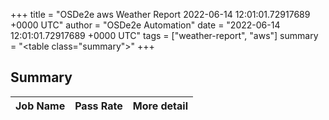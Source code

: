 +++
title = "OSDe2e aws Weather Report 2022-06-14 12:01:01.72917689 +0000 UTC"
author = "OSDe2e Automation"
date = "2022-06-14 12:01:01.72917689 +0000 UTC"
tags = ["weather-report", "aws"]
summary = "<table class=\"summary\"></table>"
+++
## Summary

| Job Name | Pass Rate | More detail |
|----------|-----------|-------------|




